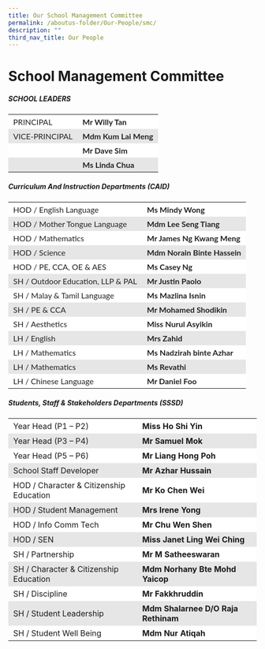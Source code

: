 ```yaml
---
title: Our School Management Committee
permalink: /aboutus-folder/Our-People/smc/
description: ""
third_nav_title: Our People
---
```


School Management Committee
===========================


##### SCHOOL LEADERS
<table style="box-sizing: inherit; border-collapse: collapse; border-spacing: 0px; width: 776.333px; max-width: 100%; color: rgb(34, 34, 34); font-family: Lato, sans-serif; font-size: 16px; font-style: normal; font-variant-ligatures: normal; font-variant-caps: normal; font-weight: 400; letter-spacing: normal; orphans: 2; text-align: start; text-transform: none; white-space: normal; widows: 2; word-spacing: 0px; -webkit-text-stroke-width: 0px; text-decoration-thickness: initial; text-decoration-style: initial; text-decoration-color: initial;"><tbody style="box-sizing: inherit;"><tr style="box-sizing: inherit; background: rgb(255, 255, 255);"><td class="has-text-align-left" data-align="left" style="box-sizing: inherit; padding: 5px 10px; text-align: left;">PRINCIPAL</td><td style="box-sizing: inherit; padding: 5px 10px;"><strong style="box-sizing: inherit; font-weight: bold;">Mr Willy Tan</strong></td></tr><tr style="box-sizing: inherit; background: rgb(230, 230, 230);"><td class="has-text-align-left" data-align="left" style="box-sizing: inherit; padding: 5px 10px; text-align: left;">VICE-PRINCIPAL</td><td style="box-sizing: inherit; padding: 5px 10px;"><strong style="box-sizing: inherit; font-weight: bold;">Mdm Kum Lai Meng</strong></td></tr><tr style="box-sizing: inherit; background: rgb(255, 255, 255);"><td class="has-text-align-left" data-align="left" style="box-sizing: inherit; padding: 5px 10px; text-align: left;"></td><td style="box-sizing: inherit; padding: 5px 10px;"><strong style="box-sizing: inherit; font-weight: bold;">Mr Dave Sim</strong></td></tr><tr style="box-sizing: inherit; background: rgb(230, 230, 230);"><td class="has-text-align-left" data-align="left" style="box-sizing: inherit; padding: 5px 10px; text-align: left;"></td><td style="box-sizing: inherit; padding: 5px 10px;"><strong style="box-sizing: inherit; font-weight: bold;">Ms Linda Chua</strong></td></tr></tbody></table>

##### Curriculum And Instruction Departments (CAID)
<table style="box-sizing: inherit; border-collapse: collapse; border-spacing: 0px; width: 776.333px; max-width: 100%; color: rgb(34, 34, 34); font-family: Lato, sans-serif; font-size: 16px; font-style: normal; font-variant-ligatures: normal; font-variant-caps: normal; font-weight: 400; letter-spacing: normal; orphans: 2; text-align: start; text-transform: none; white-space: normal; widows: 2; word-spacing: 0px; -webkit-text-stroke-width: 0px; text-decoration-thickness: initial; text-decoration-style: initial; text-decoration-color: initial;"><tbody style="box-sizing: inherit;"><tr style="box-sizing: inherit; background: rgb(255, 255, 255);"><td class="has-text-align-left" data-align="left" style="box-sizing: inherit; padding: 5px 10px; text-align: left;">HOD / English Language</td><td style="box-sizing: inherit; padding: 5px 10px;"><strong style="box-sizing: inherit; font-weight: bold;">Ms Mindy Wong</strong></td></tr><tr style="box-sizing: inherit; background: rgb(230, 230, 230);"><td class="has-text-align-left" data-align="left" style="box-sizing: inherit; padding: 5px 10px; text-align: left;">HOD / Mother Tongue Language</td><td style="box-sizing: inherit; padding: 5px 10px;"><strong style="box-sizing: inherit; font-weight: bold;">Mdm Lee Seng Tiang</strong></td></tr><tr style="box-sizing: inherit; background: rgb(255, 255, 255);"><td class="has-text-align-left" data-align="left" style="box-sizing: inherit; padding: 5px 10px; text-align: left;">HOD / Mathematics</td><td style="box-sizing: inherit; padding: 5px 10px;"><strong style="box-sizing: inherit; font-weight: bold;">Mr James Ng Kwang Meng</strong></td></tr><tr style="box-sizing: inherit; background: rgb(230, 230, 230);"><td class="has-text-align-left" data-align="left" style="box-sizing: inherit; padding: 5px 10px; text-align: left;">HOD / Science</td><td style="box-sizing: inherit; padding: 5px 10px;"><strong style="box-sizing: inherit; font-weight: bold;">Mdm Norain Binte Hassein</strong></td></tr><tr style="box-sizing: inherit; background: rgb(255, 255, 255);"><td class="has-text-align-left" data-align="left" style="box-sizing: inherit; padding: 5px 10px; text-align: left;">HOD / PE, CCA, OE &amp; AES</td><td style="box-sizing: inherit; padding: 5px 10px;"><strong style="box-sizing: inherit; font-weight: bold;">Ms Casey Ng </strong></td></tr><tr style="box-sizing: inherit; background: rgb(230, 230, 230);"><td class="has-text-align-left" data-align="left" style="box-sizing: inherit; padding: 5px 10px; text-align: left;">SH / Outdoor Education, LLP &amp; PAL</td><td style="box-sizing: inherit; padding: 5px 10px;"><strong style="box-sizing: inherit; font-weight: bold;">Mr Justin Paolo</strong></td></tr><tr style="box-sizing: inherit; background: rgb(255, 255, 255);"><td class="has-text-align-left" data-align="left" style="box-sizing: inherit; padding: 5px 10px; text-align: left;">SH / Malay & Tamil Language</td><td style="box-sizing: inherit; padding: 5px 10px;"><strong style="box-sizing: inherit; font-weight: bold;">Ms Mazlina Isnin</strong></td></tr><tr style="box-sizing: inherit; background: rgb(230, 230, 230);"><td class="has-text-align-left" data-align="left" style="box-sizing: inherit; padding: 5px 10px; text-align: left;">SH / PE & CCA</td><td style="box-sizing: inherit; padding: 5px 10px;"><strong style="box-sizing: inherit; font-weight: bold;">Mr Mohamed Shodikin </strong></td></tr><tr style="box-sizing: inherit; background: rgb(255, 255, 255);"><td class="has-text-align-left" data-align="left" style="box-sizing: inherit; padding: 5px 10px; text-align: left;">SH / Aesthetics </td><td style="box-sizing: inherit; padding: 5px 10px;"><strong style="box-sizing: inherit; font-weight: bold;">Miss Nurul Asyikin</strong></td></tr><tr style="box-sizing: inherit; background: rgb(230, 230, 230);"><td class="has-text-align-left" data-align="left" style="box-sizing: inherit; padding: 5px 10px; text-align: left;">LH / English</td><td style="box-sizing: inherit; padding: 5px 10px;"><strong style="box-sizing: inherit; font-weight: bold;">Mrs Zahid</strong></td></tr><tr style="box-sizing: inherit; background: rgb(255, 255, 255);"><td class="has-text-align-left" data-align="left" style="box-sizing: inherit; padding: 5px 10px; text-align: left;">LH / Mathematics</td><td style="box-sizing: inherit; padding: 5px 10px;"><strong style="box-sizing: inherit; font-weight: bold;">Ms Nadzirah binte Azhar</strong></td></tr><tr style="box-sizing: inherit; background: rgb(230, 230, 230);"><td class="has-text-align-left" data-align="left" style="box-sizing: inherit; padding: 5px 10px; text-align: left;">LH / Mathematics</td><td style="box-sizing: inherit; padding: 5px 10px;"><strong style="box-sizing: inherit; font-weight: bold;">Ms Revathi</strong></td></tr><tr style="box-sizing: inherit; background: rgb(255, 255, 255);"><td class="has-text-align-left" data-align="left" style="box-sizing: inherit; padding: 5px 10px; text-align: left;">LH / Chinese Language</td><td style="box-sizing: inherit; padding: 5px 10px;"><strong style="box-sizing: inherit; font-weight: bold;">Mr Daniel Foo</strong></td></tr></tbody></table>


##### Students, Staff & Stakeholders Departments (SSSD) 
<table style="box-sizing: inherit; border-collapse: collapse; border-spacing: 0px; width: 776.333px; max-width: 100%;"><tbody style="box-sizing: inherit;"><tr style="box-sizing: inherit; background: rgb(255, 255, 255);"><td class="has-text-align-left" data-align="left" style="box-sizing: inherit; padding: 5px 10px; text-align: left;">Year Head (P1 – P2)</td><td style="box-sizing: inherit; padding: 5px 10px;"><strong style="box-sizing: inherit; font-weight: bold;">Miss Ho Shi Yin</strong></td></tr><tr style="box-sizing: inherit; background: rgb(230, 230, 230);"><td class="has-text-align-left" data-align="left" style="box-sizing: inherit; padding: 5px 10px; text-align: left;">Year Head (P3 – P4)</td><td style="box-sizing: inherit; padding: 5px 10px;"><strong style="box-sizing: inherit; font-weight: bold;">Mr Samuel Mok</strong></td></tr><tr style="box-sizing: inherit; background: rgb(255, 255, 255);"><td class="has-text-align-left" data-align="left" style="box-sizing: inherit; padding: 5px 10px; text-align: left;">Year Head (P5 – P6)</td><td style="box-sizing: inherit; padding: 5px 10px;"><strong style="box-sizing: inherit; font-weight: bold;">Mr Liang Hong Poh</strong></td></tr><tr style="box-sizing: inherit; background: rgb(230, 230, 230);"><td class="has-text-align-left" data-align="left" style="box-sizing: inherit; padding: 5px 10px; text-align: left;">School Staff Developer</td><td style="box-sizing: inherit; padding: 5px 10px;"><strong style="box-sizing: inherit; font-weight: bold;">Mr Azhar Hussain</strong></td></tr><tr style="box-sizing: inherit; background: rgb(255, 255, 255);"><td class="has-text-align-left" data-align="left" style="box-sizing: inherit; padding: 5px 10px; text-align: left;">HOD / Character & Citizenship Education</td><td style="box-sizing: inherit; padding: 5px 10px;"><strong style="box-sizing: inherit; font-weight: bold;">Mr Ko Chen Wei</strong></td></tr><tr style="box-sizing: inherit; background: rgb(230, 230, 230);"><td class="has-text-align-left" data-align="left" style="box-sizing: inherit; padding: 5px 10px; text-align: left;">HOD / Student Management</td><td style="box-sizing: inherit; padding: 5px 10px;"><strong style="box-sizing: inherit; font-weight: bold;">Mrs Irene Yong</strong></td></tr><tr style="box-sizing: inherit; background: rgb(255, 255, 255);"><td class="has-text-align-left" data-align="left" style="box-sizing: inherit; padding: 5px 10px; text-align: left;">HOD / Info Comm Tech</td><td style="box-sizing: inherit; padding: 5px 10px;"><strong style="box-sizing: inherit; font-weight: bold;">Mr Chu Wen Shen</strong></td></tr><tr style="box-sizing: inherit; background: rgb(230, 230, 230);"><td class="has-text-align-left" data-align="left" style="box-sizing: inherit; padding: 5px 10px; text-align: left;">HOD / SEN</td><td style="box-sizing: inherit; padding: 5px 10px;"><strong style="box-sizing: inherit; font-weight: bold;">Miss Janet Ling Wei Ching</strong></td></tr><tr style="box-sizing: inherit; background: rgb(255, 255, 255);"><td class="has-text-align-left" data-align="left" style="box-sizing: inherit; padding: 5px 10px; text-align: left;">SH / Partnership</td><td style="box-sizing: inherit; padding: 5px 10px;"><strong style="box-sizing: inherit; font-weight: bold;">Mr M Satheeswaran</strong></td></tr><tr style="box-sizing: inherit; background: rgb(230, 230, 230);"><td class="has-text-align-left" data-align="left" style="box-sizing: inherit; padding: 5px 10px; text-align: left;">SH / Character & Citizenship Education</td><td style="box-sizing: inherit; padding: 5px 10px;"><strong style="box-sizing: inherit; font-weight: bold;">Mdm Norhany Bte Mohd Yaicop</strong></td></tr><tr style="box-sizing: inherit; background: rgb(255, 255, 255);"><td class="has-text-align-left" data-align="left" style="box-sizing: inherit; padding: 5px 10px; text-align: left;">SH / Discipline</td><td style="box-sizing: inherit; padding: 5px 10px;"><strong style="box-sizing: inherit; font-weight: bold;">Mr Fakkhruddin</strong></td></tr><tr style="box-sizing: inherit; background: rgb(230, 230, 230);"><td class="has-text-align-left" data-align="left" style="box-sizing: inherit; padding: 5px 10px; text-align: left;">SH / Student Leadership</td><td style="box-sizing: inherit; padding: 5px 10px;"><strong style="box-sizing: inherit; font-weight: bold;">Mdm Shalarnee D/O Raja Rethinam</strong></td></tr><tr style="box-sizing: inherit; background: rgb(255, 255, 255);"><td class="has-text-align-left" data-align="left" style="box-sizing: inherit; padding: 5px 10px; text-align: left;">SH / Student Well Being</td><td style="box-sizing: inherit; padding: 5px 10px;"><strong style="box-sizing: inherit; font-weight: bold;">Mdm Nur Atiqah</strong></td></tr><tr style="box-sizing: inherit; background: rgb(230, 230, 230);">